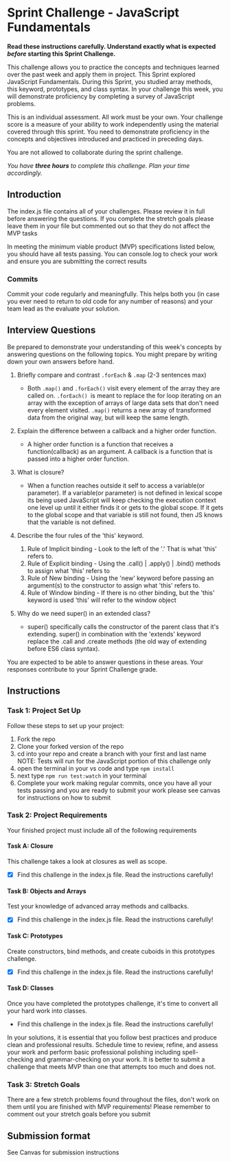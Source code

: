 # Sprint Challenge - JavaScript Fundamentals

**Read these instructions carefully. Understand exactly what is expected _before_ starting this Sprint Challenge.**

This challenge allows you to practice the concepts and techniques learned over the past week and apply them in project. This Sprint explored JavaScript Fundamentals. During this Sprint, you studied array methods, this keyword, prototypes, and class syntax. In your challenge this week, you will demonstrate proficiency by completing a survey of JavaScript problems.

This is an individual assessment. All work must be your own. Your challenge score is a measure of your ability to work independently using the material covered through this sprint. You need to demonstrate proficiency in the concepts and objectives introduced and practiced in preceding days.

You are not allowed to collaborate during the sprint challenge.

_You have **three hours** to complete this challenge. Plan your time accordingly._

## Introduction

The index.js file contains all of your challenges. Please review it in full before answering the questions. If you complete the stretch goals please leave them in your file but commented out so that they do not affect the MVP tasks

In meeting the minimum viable product (MVP) specifications listed below, you should have all tests passing. You can console.log to check your work and ensure you are submitting the correct results

### Commits

Commit your code regularly and meaningfully. This helps both you (in case you ever need to return to old code for any number of reasons) and your team lead as the evaluate your solution.

## Interview Questions

Be prepared to demonstrate your understanding of this week's concepts by answering questions on the following topics. You might prepare by writing down your own answers before hand.

1. Briefly compare and contrast `.forEach` & `.map` (2-3 sentences max)

   - Both `.map()` and `.forEach()` visit every element of the array they are called on. `.forEach() `is meant to replace the for loop iterating on an array with the exception of arrays of large data sets that don't need every element visited. `.map()` returns a new array of transformed data from the original way, but will keep the same length.

2. Explain the difference between a callback and a higher order function.

   - A higher order function is a function that receives a function(callback) as an argument. A callback is a function that is passed into a higher order function.

3. What is closure?

   - When a function reaches outside it self to access a variable(or parameter). If a variable(or parameter) is not defined in lexical scope its being used JavaScript will keep checking the execution context one level up until it either finds it or gets to the global scope. If it gets to the global scope and that variable is still not found, then JS knows that the variable is not defined.

4. Describe the four rules of the 'this' keyword.

   1. Rule of Implicit binding - Look to the left of the '.' That is what 'this' refers to.
   2. Rule of Explicit binding - Using the .call() | .apply() | .bind() methods to assign what 'this' refers to
   3. Rule of New binding - Using the 'new' keyword before passing an argument(s) to the constructor to assign what 'this' refers to.
   4. Rule of Window binding - If there is no other binding, but the 'this' keyword is used 'this' will refer to the window object

5. Why do we need super() in an extended class?

   - super() specifically calls the constructor of the parent class that it's extending. super() in combination with the 'extends' keyword replace the .call and .create methods (the old way of extending before ES6 class syntax).

You are expected to be able to answer questions in these areas. Your responses contribute to your Sprint Challenge grade.

## Instructions

### Task 1: Project Set Up

Follow these steps to set up your project:

1. Fork the repo
2. Clone your forked version of the repo
3. cd into your repo and create a branch with your first and last name
   NOTE: Tests will run for the JavaScript portion of this challenge only
4. open the terminal in your vs code and type `npm install`
5. next type `npm run test:watch` in your terminal
6. Complete your work making regular commits, once you have all your tests passing and you are ready to submit your work please see canvas for instructions on how to submit

### Task 2: Project Requirements

Your finished project must include all of the following requirements

#### Task A: Closure

This challenge takes a look at closures as well as scope.

- [x] Find this challenge in the index.js file. Read the instructions carefully!

#### Task B: Objects and Arrays

Test your knowledge of advanced array methods and callbacks.

- [x] Find this challenge in the index.js file. Read the instructions carefully!

#### Task C: Prototypes

Create constructors, bind methods, and create cuboids in this prototypes challenge.

- [x] Find this challenge in the index.js file. Read the instructions carefully!

#### Task D: Classes

Once you have completed the prototypes challenge, it's time to convert all your hard work into classes.

- Find this challenge in the index.js file. Read the instructions carefully!

In your solutions, it is essential that you follow best practices and produce clean and professional results. Schedule time to review, refine, and assess your work and perform basic professional polishing including spell-checking and grammar-checking on your work. It is better to submit a challenge that meets MVP than one that attempts too much and does not.

### Task 3: Stretch Goals

There are a few stretch problems found throughout the files, don't work on them until you are finished with MVP requirements! Please remember to comment out your stretch goals before you submit

## Submission format

See Canvas for submission instructions
